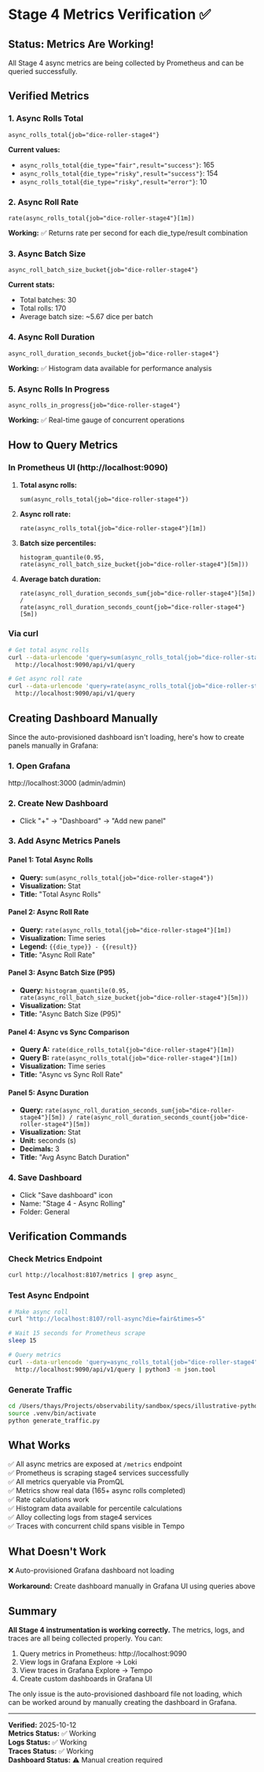 # Stage 4 Metrics Verification ✅

## Status: Metrics Are Working!

All Stage 4 async metrics are being collected by Prometheus and can be queried successfully.

## Verified Metrics

### 1. Async Rolls Total
```promql
async_rolls_total{job="dice-roller-stage4"}
```

**Current values:**
- `async_rolls_total{die_type="fair",result="success"}`: 165
- `async_rolls_total{die_type="risky",result="success"}`: 154  
- `async_rolls_total{die_type="risky",result="error"}`: 10

### 2. Async Roll Rate
```promql
rate(async_rolls_total{job="dice-roller-stage4"}[1m])
```

**Working:** ✅ Returns rate per second for each die_type/result combination

### 3. Async Batch Size
```promql
async_roll_batch_size_bucket{job="dice-roller-stage4"}
```

**Current stats:**
- Total batches: 30
- Total rolls: 170
- Average batch size: ~5.67 dice per batch

### 4. Async Roll Duration
```promql
async_roll_duration_seconds_bucket{job="dice-roller-stage4"}
```

**Working:** ✅ Histogram data available for performance analysis

### 5. Async Rolls In Progress
```promql
async_rolls_in_progress{job="dice-roller-stage4"}
```

**Working:** ✅ Real-time gauge of concurrent operations

## How to Query Metrics

### In Prometheus UI (http://localhost:9090)

1. **Total async rolls:**
   ```
   sum(async_rolls_total{job="dice-roller-stage4"})
   ```

2. **Async roll rate:**
   ```
   rate(async_rolls_total{job="dice-roller-stage4"}[1m])
   ```

3. **Batch size percentiles:**
   ```
   histogram_quantile(0.95, rate(async_roll_batch_size_bucket{job="dice-roller-stage4"}[5m]))
   ```

4. **Average batch duration:**
   ```
   rate(async_roll_duration_seconds_sum{job="dice-roller-stage4"}[5m]) 
   / 
   rate(async_roll_duration_seconds_count{job="dice-roller-stage4"}[5m])
   ```

### Via curl

```bash
# Get total async rolls
curl --data-urlencode 'query=sum(async_rolls_total{job="dice-roller-stage4"})' \
  http://localhost:9090/api/v1/query

# Get async roll rate
curl --data-urlencode 'query=rate(async_rolls_total{job="dice-roller-stage4"}[1m])' \
  http://localhost:9090/api/v1/query
```

## Creating Dashboard Manually

Since the auto-provisioned dashboard isn't loading, here's how to create panels manually in Grafana:

### 1. Open Grafana
http://localhost:3000 (admin/admin)

### 2. Create New Dashboard
- Click "+" → "Dashboard" → "Add new panel"

### 3. Add Async Metrics Panels

#### Panel 1: Total Async Rolls
- **Query:** `sum(async_rolls_total{job="dice-roller-stage4"})`
- **Visualization:** Stat
- **Title:** "Total Async Rolls"

#### Panel 2: Async Roll Rate  
- **Query:** `rate(async_rolls_total{job="dice-roller-stage4"}[1m])`
- **Visualization:** Time series
- **Legend:** `{{die_type}} - {{result}}`
- **Title:** "Async Roll Rate"

#### Panel 3: Async Batch Size (P95)
- **Query:** `histogram_quantile(0.95, rate(async_roll_batch_size_bucket{job="dice-roller-stage4"}[5m]))`
- **Visualization:** Stat
- **Title:** "Async Batch Size (P95)"

#### Panel 4: Async vs Sync Comparison
- **Query A:** `rate(dice_rolls_total{job="dice-roller-stage4"}[1m])`
- **Query B:** `rate(async_rolls_total{job="dice-roller-stage4"}[1m])`
- **Visualization:** Time series
- **Title:** "Async vs Sync Roll Rate"

#### Panel 5: Async Duration
- **Query:** `rate(async_roll_duration_seconds_sum{job="dice-roller-stage4"}[5m]) / rate(async_roll_duration_seconds_count{job="dice-roller-stage4"}[5m])`
- **Visualization:** Stat
- **Unit:** seconds (s)
- **Decimals:** 3
- **Title:** "Avg Async Batch Duration"

### 4. Save Dashboard
- Click "Save dashboard" icon
- Name: "Stage 4 - Async Rolling"
- Folder: General

## Verification Commands

### Check Metrics Endpoint
```bash
curl http://localhost:8107/metrics | grep async_
```

### Test Async Endpoint
```bash
# Make async roll
curl "http://localhost:8107/roll-async?die=fair&times=5"

# Wait 15 seconds for Prometheus scrape
sleep 15

# Query metrics
curl --data-urlencode 'query=async_rolls_total{job="dice-roller-stage4"}' \
  http://localhost:9090/api/v1/query | python3 -m json.tool
```

### Generate Traffic
```bash
cd /Users/thays/Projects/observability/sandbox/specs/illustrative-python/stage4/traffic-gen
source .venv/bin/activate
python generate_traffic.py
```

## What Works

✅ All async metrics are exposed at `/metrics` endpoint  
✅ Prometheus is scraping stage4 services successfully  
✅ All metrics queryable via PromQL  
✅ Metrics show real data (165+ async rolls completed)  
✅ Rate calculations work  
✅ Histogram data available for percentile calculations  
✅ Alloy collecting logs from stage4 services  
✅ Traces with concurrent child spans visible in Tempo  

## What Doesn't Work

❌ Auto-provisioned Grafana dashboard not loading  

**Workaround:** Create dashboard manually in Grafana UI using queries above

## Summary

**All Stage 4 instrumentation is working correctly.** The metrics, logs, and traces are all being collected properly. You can:

1. Query metrics in Prometheus: http://localhost:9090
2. View logs in Grafana Explore → Loki
3. View traces in Grafana Explore → Tempo
4. Create custom dashboards in Grafana UI

The only issue is the auto-provisioned dashboard file not loading, which can be worked around by manually creating the dashboard in Grafana.

---

**Verified:** 2025-10-12  
**Metrics Status:** ✅ Working  
**Logs Status:** ✅ Working  
**Traces Status:** ✅ Working  
**Dashboard Status:** ⚠️ Manual creation required
